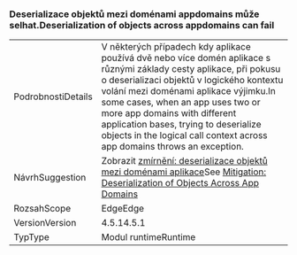 ### <a name="deserialization-of-objects-across-appdomains-can-fail"></a><span data-ttu-id="412a3-101">Deserializace objektů mezi doménami appdomains může selhat.</span><span class="sxs-lookup"><span data-stu-id="412a3-101">Deserialization of objects across appdomains can fail</span></span>

|   |   |
|---|---|
|<span data-ttu-id="412a3-102">Podrobnosti</span><span class="sxs-lookup"><span data-stu-id="412a3-102">Details</span></span>|<span data-ttu-id="412a3-103">V některých případech kdy aplikace používá dvě nebo více domén aplikace s různými základy cesty aplikace, při pokusu o deserializaci objektů v logického kontextu volání mezi doménami aplikace výjimku.</span><span class="sxs-lookup"><span data-stu-id="412a3-103">In some cases, when an app uses two or more app domains with different application bases, trying to deserialize objects in the logical call context across app domains throws an exception.</span></span>|
|<span data-ttu-id="412a3-104">Návrh</span><span class="sxs-lookup"><span data-stu-id="412a3-104">Suggestion</span></span>|<span data-ttu-id="412a3-105">Zobrazit [zmírnění: deserializace objektů mezi doménami aplikace](~/docs/framework/migration-guide/mitigation-deserialization-of-objects-across-app-domains.md)</span><span class="sxs-lookup"><span data-stu-id="412a3-105">See [Mitigation: Deserialization of Objects Across App Domains](~/docs/framework/migration-guide/mitigation-deserialization-of-objects-across-app-domains.md)</span></span>|
|<span data-ttu-id="412a3-106">Rozsah</span><span class="sxs-lookup"><span data-stu-id="412a3-106">Scope</span></span>|<span data-ttu-id="412a3-107">Edge</span><span class="sxs-lookup"><span data-stu-id="412a3-107">Edge</span></span>|
|<span data-ttu-id="412a3-108">Version</span><span class="sxs-lookup"><span data-stu-id="412a3-108">Version</span></span>|<span data-ttu-id="412a3-109">4.5.1</span><span class="sxs-lookup"><span data-stu-id="412a3-109">4.5.1</span></span>|
|<span data-ttu-id="412a3-110">Typ</span><span class="sxs-lookup"><span data-stu-id="412a3-110">Type</span></span>|<span data-ttu-id="412a3-111">Modul runtime</span><span class="sxs-lookup"><span data-stu-id="412a3-111">Runtime</span></span>|

